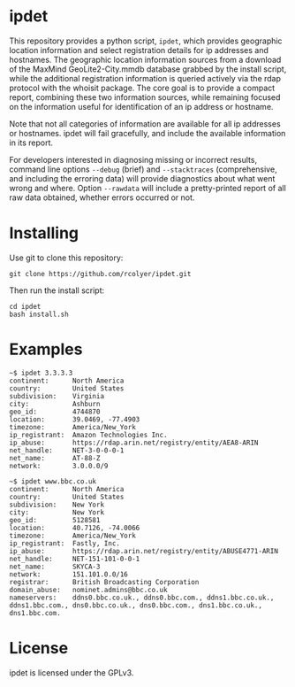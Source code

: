 # ipdet

This repository provides a python script, `ipdet`, which provides geographic
location information and select registration details for ip addresses and
hostnames.  The geographic location information sources from a download of the
MaxMind GeoLite2-City.mmdb database grabbed by the install script, while the
additional registration information is queried actively via the rdap protocol
with the whoisit package.  The core goal is to provide a compact report,
combining these two information sources, while remaining focused on the
information useful for identification of an ip address or hostname.

Note that not all categories of information are available for all ip addresses
or hostnames.  ipdet will fail gracefully, and include the available
information in its report.

For developers interested in diagnosing missing or incorrect results, command
line options `--debug` (brief) and `--stacktraces` (comprehensive, and
including the erroring data) will provide diagnostics about what went wrong and
where.  Option `--rawdata` will include a pretty-printed report of all raw
data obtained, whether errors occurred or not.


# Installing

Use git to clone this repository:

```
git clone https://github.com/rcolyer/ipdet.git
```

Then run the install script:

```
cd ipdet
bash install.sh
```


# Examples

```
~$ ipdet 3.3.3.3
continent:      North America
country:        United States
subdivision:    Virginia
city:           Ashburn
geo_id:         4744870
location:       39.0469, -77.4903
timezone:       America/New_York
ip_registrant:  Amazon Technologies Inc.
ip_abuse:       https://rdap.arin.net/registry/entity/AEA8-ARIN
net_handle:     NET-3-0-0-0-1
net_name:       AT-88-Z
network:        3.0.0.0/9
```

```
~$ ipdet www.bbc.co.uk
continent:      North America
country:        United States
subdivision:    New York
city:           New York
geo_id:         5128581
location:       40.7126, -74.0066
timezone:       America/New_York
ip_registrant:  Fastly, Inc.
ip_abuse:       https://rdap.arin.net/registry/entity/ABUSE4771-ARIN
net_handle:     NET-151-101-0-0-1
net_name:       SKYCA-3
network:        151.101.0.0/16
registrar:      British Broadcasting Corporation
domain_abuse:   nominet.admins@bbc.co.uk
nameservers:    ddns0.bbc.co.uk., ddns0.bbc.com., ddns1.bbc.co.uk., ddns1.bbc.com., dns0.bbc.co.uk., dns0.bbc.com., dns1.bbc.co.uk., dns1.bbc.com.
```


# License

ipdet is licensed under the GPLv3.

